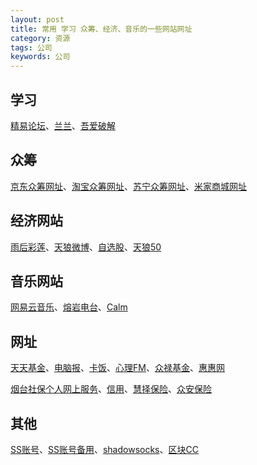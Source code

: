 ```yaml
---
layout: post
title: 常用 学习 众筹、经济、音乐的一些网站网址
category: 资源
tags: 公司
keywords: 公司
---
```

## 学习

[精易论坛](https://www.125.la/)、[兰兰](http://lanlan.im/)、[吾爱破解](https://www.52pojie.cn/)

## 众筹

[京东众筹网址](http://z.jd.com/)、[淘宝众筹网址](https://izhongchou.taobao.com/index.htm)、[苏宁众筹网址](http://zc.suning.com/)、[米家商城网址](http://home.mi.com/)

## 经济网站

[雨后彩莲](http://iguba.eastmoney.com/1638134840519762)、[天狼微博](http://weibo.com/tl50ch)、[自选股](http://gu.qq.com/i/)、[天狼50](http://http://v.qq.com/vplus/4ae752dcb0fb51b4f9a10ae0a7d3f9b1/)


## 音乐网站

[网易云音乐](http://music.163.com/#/playlist/152261/122965/)、[熔岩电台](http://www.lavaradio.com/)、[Calm](https://www.calm.com/)

## 网址

[天天基金](https://login.1234567.com.cn)、[电脑报](http://icpcw.com/Newspaper/Hot/)、[卡饭](http://bbs.kafan.cn)、[心理FM](http://fm.xinli001.com/)、[众禄基金](https://www.zlfund.cn/trade/)、[惠惠网](http://www.huihui.cn)

[烟台社保个人网上服务](http://ytrsj.gov.cn:8081/hsp/)、[信用](https://ipcrs.pbccrc.org.cn)、[慧择保险](http://www.huize.com)、[众安保险](https://www.zhongan.com/)

## 其他

[SS账号](https://github.com/Alvin9999/new-pac/wiki/ss免费账号)、[SS账号备用](https://gitlab.com/Alvin9999/free/wikis/ss免费账号)、[shadowsocks](https://github.com/shadowsocks/shadowsocks-windows)、[区块CC](https://block.cc)
